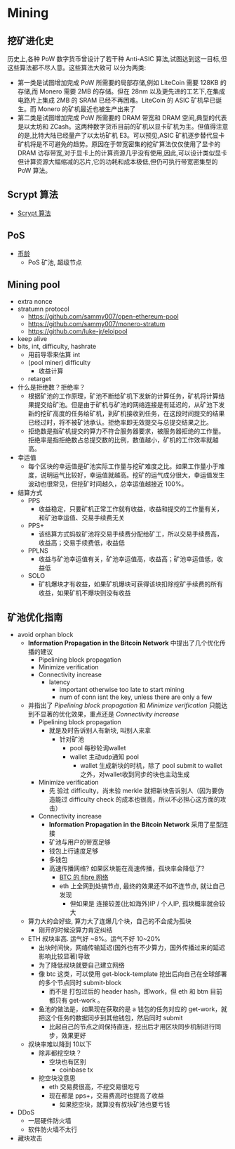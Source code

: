 # Mining

## 挖矿进化史
历史上,各种 PoW 数字货币曾设计了若干种
Anti-ASIC 算法,试图达到这一目标,但这些算法都不尽人意。这些算法大致可
以分为两类:

+ 第一类是试图增加完成 PoW 所需要的局部存储,例如 LiteCoin 需要 128KB 的存储,而 Monero 需要 2MB 的存储。但在 28nm 以及更先进的工艺下,在集成电路片上集成 2MB 的 SRAM 已经不再困难。LiteCoin 的 ASIC 矿机早已诞生。而 Monero 的矿机最近也被生产出来了
+ 第二类是试图增加完成 PoW 所需要的 DRAM 带宽和 DRAM 空间,典型的代表是以太坊和 ZCash。这两种数字货币目前的矿机以显卡矿机为主。但值得注意的是,比特大陆已经量产了以太坊矿机 E3。可以预见,ASIC 矿机逐步替代显卡矿机将是不可避免的趋势。原因在于带宽密集的挖矿算法仅仅使用了显卡的 DRAM 访存带宽,对于显卡上的计算资源几乎没有使用,因此,可以设计类似显卡但计算资源大幅缩减的芯片,它的功耗和成本极低,但仍可执行带宽密集型的 PoW 算法。

## Scrypt 算法
+ [Scrypt 算法](altcoin/scrypt.html#scrypt-%E7%AE%97%E6%B3%95)

## PoS
+ [币龄](blockchain/readme.html#pos-proof-of-stake%E6%9D%83%E7%9B%8A%E8%AF%81%E6%98%8E)
    * PoS 矿池, 超级节点

## Mining pool
+ extra nonce
+ stratumn protocol
    * https://github.com/sammy007/open-ethereum-pool
    * https://github.com/sammy007/monero-stratum
    * https://github.com/luke-jr/eloipool
+ keep alive
+ bits, int, difficulty, hashrate
    * 用前导零来估算 int
    * (pool miner) difficulty
        - 收益计算
    * retarget
+ 什么是拒绝数？拒绝率？
    * 根据矿池的工作原理，矿池不断给矿机下发新的计算任务，矿机将计算结果提交给矿池。但是由于矿机与矿池的网络连接是有延迟的，从矿池下发新的挖矿高度的任务给矿机，到矿机接收到任务，在这段时间提交的结果已经过时，将不被矿池承认。拒绝率即无效提交与总提交结果之比。
    * 拒绝数是指矿机提交的算力不符合服务器要求，被服务器拒绝的工作量。拒绝率是指拒绝数占总提交数的比例，数值越小，矿机的工作效率就越高。
+ 幸运值
    * 每个区块的幸运值是矿池实际工作量与挖矿难度之比。如果工作量小于难度，说明运气比较好，幸运值就越高。挖矿的运气成分很大，幸运值发生波动也很常见，但挖矿时间越久，总幸运值越接近 100%。
+ 结算方式
    * PPS
        - 收益稳定，只要矿机正常工作就有收益，收益和提交的工作量有关，和矿池幸运值、交易手续费无关
    * PPS+
        - 该结算方式蚂蚁矿池将交易手续费分配给矿工，所以交易手续费高，收益高；交易手续费低，收益低
    * PPLNS
        - 收益与矿池幸运值有关，矿池幸运值高，收益高；矿池幸运值低，收益低
    * SOLO
        - 矿机爆块才有收益，如果矿机爆块可获得该块扣除挖矿手续费的所有收益，如果矿机不爆块则没有收益

## 矿池优化指南
* avoid orphan block
    - __Information Propagation in the Bitcoin Network__ 中提出了几个优化传播的建议
        + Pipelining block propagation
        + Minimize verification
        + Connectivity increase
            * latency
                - important otherwise too late to start mining
                - num of conn isnt the key, unless there are only a few
    - 并指出了 _Pipelining block propagation_ 和 _Minimize verification_ 只能达到不显著的优化效果，重点还是 _Connectivity increase_
        + Pipelining block propagation
            * 就是及时告诉别人有新块, 叫别人来拿
                - 针对矿池
                    + pool 每秒轮询wallet
                    + wallet 主动udp通知 pool
                        * wallet 生成新块的时机，除了 pool submit to wallet 之外，对wallet收到同步的块也主动生成
        + Minimize verification
            * 先 验过 difficulty，尚未验 merkle 就把新块告诉别人（因为要伪造能过 difficulty check 的成本也很高，所以不必担心这方面的攻击）
        + Connectivity increase
            - __Information Propagation in the Bitcoin Network__ 采用了星型连接
            * 矿池与用户的带宽足够
            * 钱包上行速度足够
            * 多钱包
            * 高速传播网络? 如果区块能在高速传播，孤块率会降低了?
                - [BTC 的 fibre 网络](http://bitcoinfibre.org/)
                - eth 上全网到处搞节点, 最终的效果还不如不连节点, 就让自己发现
                    + 但如果是 连接较差(比如海外)IP / 个人IP, 孤块概率就会较大
    - 算力大的会好些, 算力大了连爆几个块，自己的不会成为孤块
        + 刚开的时候没算力肯定纠结
    - ETH 叔块率高. 运气好 ~8%。运气不好 10~20%
        + 出块时间快，网络传输延迟(国外也有不少算力，国外传播过来的延迟影响比较显著)导致
        + 为了降低叔块就要自己建立网络
        + 像 btc 这类，可以使用 get-block-template 挖出后向自己在全球部署的多个节点同时 submit-block
            * 而不是 打包过后的 header hash，即work，但 eth 和 btm 目前都只有 get-work 。
        + 鱼池的做法是，如果现在获取的是 a 钱包的任务对应的 get-work，就把这个任务的数据同步到其他钱包，然后同时 submit
            * 比起自己的节点之间保持直连，挖出后才用区块同步机制进行同步，效果更好
    - 叔块率难以降到 10以下
        + 除非都挖空块？
            * 空块也有区别
                - coinbase tx
        + 挖空块没意思
            * eth 交易费很高，不挖交易很吃亏
            * 现在都是 pps+，交易费高时也提高了收益
                - 如果挖空块，就算没有叔块矿池也要亏钱
* DDoS
    - 一层硬件防火墙
    - 软件防火墙不太行
* 藏块攻击
